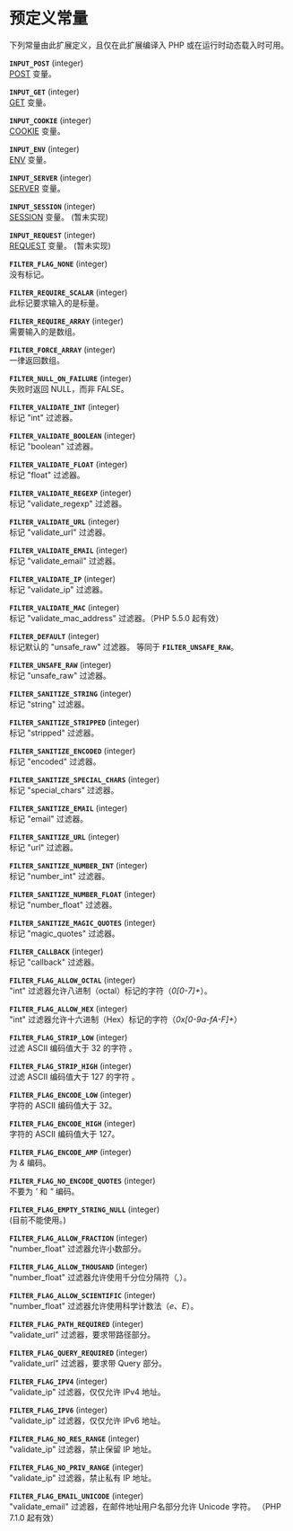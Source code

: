 预定义常量
==========

下列常量由此扩展定义，且仅在此扩展编译入 PHP 或在运行时动态载入时可用。

**`INPUT_POST`** (<span class="type">integer</span>)  
<span class="simpara">
<a href="/reserved/variables/post.html" class="link">POST</a> 变量。
</span>

**`INPUT_GET`** (<span class="type">integer</span>)  
<span class="simpara">
<a href="/reserved/variables/get.html" class="link">GET</a> 变量。
</span>

**`INPUT_COOKIE`** (<span class="type">integer</span>)  
<span class="simpara">
<a href="/reserved/variables/cookies.html" class="link">COOKIE</a>
变量。 </span>

**`INPUT_ENV`** (<span class="type">integer</span>)  
<span class="simpara">
<a href="/reserved/variables/environment.html" class="link">ENV</a>
变量。 </span>

**`INPUT_SERVER`** (<span class="type">integer</span>)  
<span class="simpara">
<a href="/reserved/variables/server.html" class="link">SERVER</a> 变量。
</span>

**`INPUT_SESSION`** (<span class="type">integer</span>)  
<span class="simpara">
<a href="/reserved/variables/session.html" class="link">SESSION</a>
变量。 (暂未实现) </span>

**`INPUT_REQUEST`** (<span class="type">integer</span>)  
<span class="simpara">
<a href="/reserved/variables/request.html" class="link">REQUEST</a>
变量。 (暂未实现) </span>

**`FILTER_FLAG_NONE`** (<span class="type">integer</span>)  
<span class="simpara"> 没有标记。 </span>

**`FILTER_REQUIRE_SCALAR`** (<span class="type">integer</span>)  
<span class="simpara"> 此标记要求输入的是标量。 </span>

**`FILTER_REQUIRE_ARRAY`** (<span class="type">integer</span>)  
<span class="simpara"> 需要输入的是数组。 </span>

**`FILTER_FORCE_ARRAY`** (<span class="type">integer</span>)  
<span class="simpara"> 一律返回数组。 </span>

**`FILTER_NULL_ON_FAILURE`** (<span class="type">integer</span>)  
<span class="simpara"> 失败时返回 NULL，而非 FALSE。 </span>

**`FILTER_VALIDATE_INT`** (<span class="type">integer</span>)  
<span class="simpara"> 标记 "int" 过滤器。 </span>

**`FILTER_VALIDATE_BOOLEAN`** (<span class="type">integer</span>)  
<span class="simpara"> 标记 "boolean" 过滤器。 </span>

**`FILTER_VALIDATE_FLOAT`** (<span class="type">integer</span>)  
<span class="simpara"> 标记 "float" 过滤器。 </span>

**`FILTER_VALIDATE_REGEXP`** (<span class="type">integer</span>)  
<span class="simpara"> 标记 "validate\_regexp" 过滤器。 </span>

**`FILTER_VALIDATE_URL`** (<span class="type">integer</span>)  
<span class="simpara"> 标记 "validate\_url" 过滤器。 </span>

**`FILTER_VALIDATE_EMAIL`** (<span class="type">integer</span>)  
<span class="simpara"> 标记 "validate\_email" 过滤器。 </span>

**`FILTER_VALIDATE_IP`** (<span class="type">integer</span>)  
<span class="simpara"> 标记 "validate\_ip" 过滤器。 </span>

**`FILTER_VALIDATE_MAC`** (<span class="type">integer</span>)  
<span class="simpara"> 标记 "validate\_mac\_address" 过滤器。（PHP 5.5.0
起有效） </span>

**`FILTER_DEFAULT`** (<span class="type">integer</span>)  
<span class="simpara"> 标记默认的 "unsafe\_raw" 过滤器。 等同于
**`FILTER_UNSAFE_RAW`**。 </span>

**`FILTER_UNSAFE_RAW`** (<span class="type">integer</span>)  
<span class="simpara"> 标记 "unsafe\_raw" 过滤器。 </span>

**`FILTER_SANITIZE_STRING`** (<span class="type">integer</span>)  
<span class="simpara"> 标记 "string" 过滤器。 </span>

**`FILTER_SANITIZE_STRIPPED`** (<span class="type">integer</span>)  
<span class="simpara"> 标记 "stripped" 过滤器。 </span>

**`FILTER_SANITIZE_ENCODED`** (<span class="type">integer</span>)  
<span class="simpara"> 标记 "encoded" 过滤器。 </span>

**`FILTER_SANITIZE_SPECIAL_CHARS`** (<span class="type">integer</span>)  
<span class="simpara"> 标记 "special\_chars" 过滤器。 </span>

**`FILTER_SANITIZE_EMAIL`** (<span class="type">integer</span>)  
<span class="simpara"> 标记 "email" 过滤器。 </span>

**`FILTER_SANITIZE_URL`** (<span class="type">integer</span>)  
<span class="simpara"> 标记 "url" 过滤器。 </span>

**`FILTER_SANITIZE_NUMBER_INT`** (<span class="type">integer</span>)  
<span class="simpara"> 标记 "number\_int" 过滤器。 </span>

**`FILTER_SANITIZE_NUMBER_FLOAT`** (<span class="type">integer</span>)  
<span class="simpara"> 标记 "number\_float" 过滤器。 </span>

**`FILTER_SANITIZE_MAGIC_QUOTES`** (<span class="type">integer</span>)  
<span class="simpara"> 标记 "magic\_quotes" 过滤器。 </span>

**`FILTER_CALLBACK`** (<span class="type">integer</span>)  
<span class="simpara"> 标记 "callback" 过滤器。 </span>

**`FILTER_FLAG_ALLOW_OCTAL`** (<span class="type">integer</span>)  
<span class="simpara"> "int"
过滤器允许八进制（octal）标记的字符（*0\[0-7\]+*）。 </span>

**`FILTER_FLAG_ALLOW_HEX`** (<span class="type">integer</span>)  
<span class="simpara"> "int"
过滤器允许十六进制（Hex）标记的字符（*0x\[0-9a-fA-F\]+*） </span>

**`FILTER_FLAG_STRIP_LOW`** (<span class="type">integer</span>)  
<span class="simpara"> 过滤 ASCII 编码值大于 32 的字符 。 </span>

**`FILTER_FLAG_STRIP_HIGH`** (<span class="type">integer</span>)  
<span class="simpara"> 过滤 ASCII 编码值大于 127 的字符 。 </span>

**`FILTER_FLAG_ENCODE_LOW`** (<span class="type">integer</span>)  
<span class="simpara"> 字符的 ASCII 编码值大于 32。 </span>

**`FILTER_FLAG_ENCODE_HIGH`** (<span class="type">integer</span>)  
<span class="simpara"> 字符的 ASCII 编码值大于 127。 </span>

**`FILTER_FLAG_ENCODE_AMP`** (<span class="type">integer</span>)  
<span class="simpara"> 为 *&* 编码。 </span>

**`FILTER_FLAG_NO_ENCODE_QUOTES`** (<span class="type">integer</span>)  
<span class="simpara"> 不要为 *'* 和 *"* 编码。 </span>

**`FILTER_FLAG_EMPTY_STRING_NULL`** (<span class="type">integer</span>)  
<span class="simpara"> (目前不能使用。) </span>

**`FILTER_FLAG_ALLOW_FRACTION`** (<span class="type">integer</span>)  
<span class="simpara"> "number\_float" 过滤器允许小数部分。 </span>

**`FILTER_FLAG_ALLOW_THOUSAND`** (<span class="type">integer</span>)  
<span class="simpara"> "number\_float"
过滤器允许使用千分位分隔符（*,*）。 </span>

**`FILTER_FLAG_ALLOW_SCIENTIFIC`** (<span class="type">integer</span>)  
<span class="simpara"> "number\_float"
过滤器允许使用科学计数法（*e*、*E*）。 </span>

**`FILTER_FLAG_PATH_REQUIRED`** (<span class="type">integer</span>)  
<span class="simpara"> "validate\_url" 过滤器，要求带路径部分。 </span>

**`FILTER_FLAG_QUERY_REQUIRED`** (<span class="type">integer</span>)  
<span class="simpara"> "validate\_url" 过滤器，要求带 Query 部分。
</span>

**`FILTER_FLAG_IPV4`** (<span class="type">integer</span>)  
<span class="simpara"> "validate\_ip" 过滤器，仅仅允许 IPv4 地址。
</span>

**`FILTER_FLAG_IPV6`** (<span class="type">integer</span>)  
<span class="simpara"> "validate\_ip" 过滤器，仅仅允许 IPv6 地址。
</span>

**`FILTER_FLAG_NO_RES_RANGE`** (<span class="type">integer</span>)  
<span class="simpara"> "validate\_ip" 过滤器，禁止保留 IP 地址。 </span>

**`FILTER_FLAG_NO_PRIV_RANGE`** (<span class="type">integer</span>)  
<span class="simpara"> "validate\_ip" 过滤器，禁止私有 IP 地址。 </span>

**`FILTER_FLAG_EMAIL_UNICODE`** (<span class="type">integer</span>)  
<span class="simpara"> "validate\_email"
过滤器，在邮件地址用户名部分允许 Unicode 字符。 （PHP 7.1.0 起有效）
</span>
